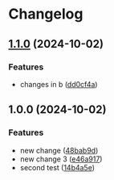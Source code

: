 # Changelog

## [1.1.0](https://github.com/MaximilianGewers/mono-repo-test/compare/pack-b@v1.0.0...pack-b@v1.1.0) (2024-10-02)


### Features

* changes in b ([dd0cf4a](https://github.com/MaximilianGewers/mono-repo-test/commit/dd0cf4a671b07b944537341f31b163c60268ca01))

## 1.0.0 (2024-10-02)


### Features

* new change ([48bab9d](https://github.com/MaximilianGewers/mono-repo-test/commit/48bab9d3c8a514b8549b6e7d74cf724ff0b36825))
* new change 3 ([e46a917](https://github.com/MaximilianGewers/mono-repo-test/commit/e46a917bf8719afd87eaa8ed4b1dc5be26143c79))
* second test ([14b4a5e](https://github.com/MaximilianGewers/mono-repo-test/commit/14b4a5eb104de9a05e4a6b09ae6dd6d249d2f898))
